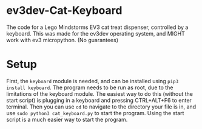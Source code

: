 # ev3dev-Cat-Keyboard
The code for a Lego Mindstorms EV3 cat treat dispenser, controlled by a keyboard. This was made for the ev3dev operating system, and MIGHT work with ev3 micropython. (No guarantees)
# Setup
First, the `keyboard` module is needed, and can be installed using `pip3 install keyboard`. 
The program needs to be run as root, due to the limitations of the keyboard module. The easiest way to do this (without the start script) is plugging in a keyboard and pressing CTRL+ALT+F6 to enter terminal. Then you can use `cd` to navigate to the directory your file is in, and use `sudo python3 cat_keyboard.py` to start the program.
Using the start script is a much easier way to start the program.
